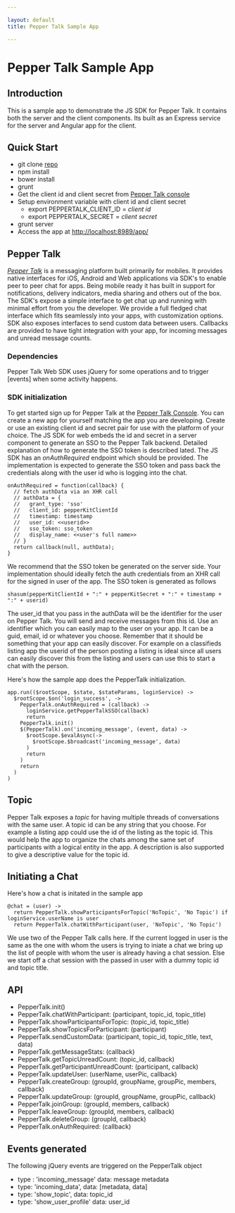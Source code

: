 ```yaml
---

layout: default
title: Pepper Talk Sample App

---
```

# Pepper Talk Sample App

## Introduction
This is a sample app to demonstrate the JS SDK for Pepper Talk. It contains both the server and the client components. Its built as an Express service for the server and Angular app for the client.

## Quick Start
* git clone [repo](https://github.com/Espreccino/PepperTalkWebSDKExample.git)
* npm install
* bower install
* grunt
* Get the client id and client secret from [Pepper Talk console](https://console.getpeppertalk.com/)
* Setup environment variable with client id and client secret
  * export PEPPERTALK_CLIENT_ID = *client id*
  * export PEPPERTALK_SECRET = *client secret*
* grunt server
* Access the app at [http://localhost:8989/app/](http://localhost:8989/app/)

## Pepper Talk 
[*Pepper Talk*](http://getpeppertalk.com/) is a messaging platform built primarily for mobiles. It provides native interfaces for iOS, Android and Web applications via SDK's to enable peer to peer chat for apps. Being mobile ready it has built in support for notifications, delivery indicators, media sharing and others out of the box. The SDK's expose a simple interface to get chat up and running with minimal effort from you the developer. We provide a full fledged chat interface which fits seamlessly into your apps, with customization options. SDK also exposes interfaces to send custom data between users. Callbacks are provided to have tight integration with your app, for incoming messages and unread message counts.

### Dependencies
Pepper Talk Web SDK uses jQuery for some operations and to trigger [events] when some activity happens.

### SDK initialization
To get started sign up for Pepper Talk at the [Pepper Talk Console](https://console.getpeppertalk.com/). You can create a new app for yourself matching the app you are developing. Create or use an existing client id and secret pair for use with the platform of your choice. The JS SDK for web embeds the id and secret in a server component to generate an SSO to the Pepper Talk backend. Detailed explanation of how to generate the SSO token is described lated. The JS SDK has an *onAuthRequired* endpoint which should be provided. The implementation is expected to generate the SSO token and pass back the credentials along with the user id who is logging into the chat. 

    onAuthRequired = function(callback) {
      // fetch authData via an XHR call
      // authData = {
      //   grant_type: 'sso'
      //   client_id: pepperKitClientId
      //   timestamp: timestamp
      //   user_id: <<userid>>
      //   sso_token: sso_token
      //   display_name: <<user's full name>>
      // }
      return callback(null, authData);
    }

We recommend that the SSO token be generated on the server side. Your implementation should ideally fetch the auth credentials from an XHR call for the signed in user of the app. The SSO token is generated as follows

    shasum(pepperKitClientId + ":" + pepperKitSecret + ":" + timestamp + ":" + userid)

The user\_id that you pass in the authData will be the identifier for the user on Pepper Talk. You will send and receive messages from this id. Use an identifier which you can easily map to the user on your app. It can be a guid, email, id or whatever you choose. Remember that it should be something that your app can easily discover. For example on a classifieds listing app the userid of the person posting a listing is ideal since all users can easily discover this from the listing and users can use this to start a chat with the person. 

Here's how the sample app does the PepperTalk initialization.

    app.run(($rootScope, $state, $stateParams, loginService) ->
      $rootScope.$on('login_success', ->
        PepperTalk.onAuthRequired = (callback) ->
          loginService.getPepperTalkSSO(callback)
          return
        PepperTalk.init()
        $(PepperTalk).on('incoming_message', (event, data) ->
          $rootScope.$evalAsync(->
            $rootScope.$broadcast('incoming_message', data)
          )
          return
        )
        return  
      )
    )

## Topic
Pepper Talk exposes a *topic* for having multiple threads of conversations with the same user. A topic id can be any string that you choose. For example a listing app could use the id of the listing as the topic id. This would help the app to organize the chats among the same set of participants with a logical entity in the app. A description is also supported to give a descriptive value for the topic id.

## Initiating a Chat
Here's how a chat is initated in the sample app

    @chat = (user) ->
      return PepperTalk.showParticipantsForTopic('NoTopic', 'No Topic') if loginService.userName is user
      return PepperTalk.chatWithParticipant(user, 'NoTopic', 'No Topic')

We use two of the Pepper Talk calls here. If the current logged in user is the same as the one with whom the users is trying to iniate a chat we bring up the list of people with whom the user is already having a chat session. Else we start off a chat session with the passed in user with a dummy topic id and topic title.

## API 
* PepperTalk.init()
* PepperTalk.chatWithParticipant: (participant, topic\_id, topic\_title)
* PepperTalk.showParticipantsForTopic: (topic\_id, topic\_title)
* PepperTalk.showTopicsForParticipant: (participant)
* PepperTalk.sendCustomData: (participant, topic\_id, topic\_title, text, data)
* PepperTalk.getMessageStats: (callback)
* PepperTalk.getTopicUnreadCount: (topic\_id, callback)
* PepperTalk.getParticipantUnreadCount: (participant, callback)
* PepperTalk.updateUser: (userName, userPic, callback)
* PepperTalk.createGroup: (groupId, groupName, groupPic, members, callback)
* PepperTalk.updateGroup: (groupId, groupName, groupPic, callback)
* PepperTalk.joinGroup: (groupId, members, callback)
* PepperTalk.leaveGroup: (groupId, members, callback)
* PepperTalk.deleteGroup: (groupId, callback)
* PepperTalk.onAuthRequired: (callback)

## Events generated
The following jQuery events are triggered on the PepperTalk object

* type : 'incoming\_message' data: message metadata
* type: 'incoming\_data', data: [metadata, data]
* type: 'show\_topic', data: topic\_id
* type: 'show\_user\_profile' data: user\_id
